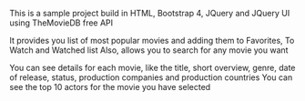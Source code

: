 This is a sample project build in HTML, Bootstrap 4, JQuery and JQuery UI using TheMovieDB free API

It provides you list of most popular movies and adding them to Favorites, To Watch and Watched list Also, allows you to search for any movie you want

You can see details for each movie, like the title, short overview, genre, date of release, status, production companies and production countries You can see the top 10 actors for the movie you have selected